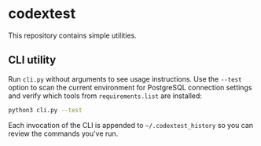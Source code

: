 # codextest

This repository contains simple utilities.

## CLI utility

Run `cli.py` without arguments to see usage instructions. Use the `--test` option to scan the current environment for PostgreSQL connection settings and verify which tools from `requirements.list` are installed:

```bash
python3 cli.py --test
```

Each invocation of the CLI is appended to `~/.codextest_history` so you can review
the commands you've run.

